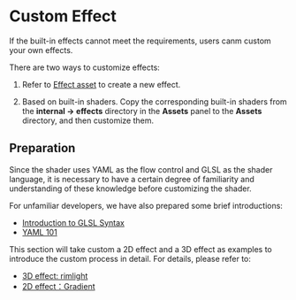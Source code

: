 # Custom Effect

If the built-in effects cannot meet the requirements, users canm custom your own effects.

There are two ways to customize effects:

1. Refer to [Effect asset](./effect-inspector.md) to create a new effect.

2. Based on built-in shaders. Copy the corresponding built-in shaders from the **internal -> effects** directory in the **Assets** panel to the **Assets** directory, and then customize them.

## Preparation

Since the shader uses YAML as the flow control and GLSL as the shader language, it is necessary to have a certain degree of familiarity and understanding of these knowledge before customizing the shader.

For unfamiliar developers, we have also prepared some brief introductions:

- [Introduction to GLSL Syntax](./glsl.md)
- [YAML 101](./yaml-101.md)

This section will take custom a 2D effect and a 3D effect as examples to introduce the custom process in detail. For details, please refer to:

- [3D effect: rimlight](write-effect-3d-rim-light.md)
- [2D effect：Gradient](write-effect-2d-sprite-gradient.md)